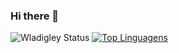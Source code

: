 ### Hi there 👋

![Wladigley Status](https://github-readme-stats.vercel.app/api?username=wladigley&show_icons=true)
[![Top Linguagens](https://github-readme-stats.vercel.app/api/top-langs/?username=wladigley&layout=compact)](https://github.com/anuraghazra/github-readme-stats)



<!--
**wladigley/wladigley** is a ✨ _special_ ✨ repository because its `README.md` (this file) appears on your GitHub profile.

Here are some ideas to get you started:

- 🔭 I’m currently working on ...
- 🌱 I’m currently learning ...
- 👯 I’m looking to collaborate on ...
- 🤔 I’m looking for help with ...
- 💬 Ask me about ...
- 📫 How to reach me: ...
- 😄 Pronouns: ...
- ⚡ Fun fact: ...
-->
